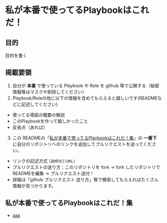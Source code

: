 # 私が本番で使ってるPlaybookはこれだ！

## 目的

目的を書く

## 掲載要領

1. 自分が **本番** で使っている Playbook や Role を github 等で公開する（秘密情報等はマスクや削除してください）
2. Playbook/Roleの他に以下の情報を含めてもらえると嬉しいです(READMEなどに記述してください)
  - 使ってる場面の概要の解説
  - このPlaybookを作って嬉しかったこと
  - 反省点（あれば）
3. この READMEの「[私が本番で使ってるPlaybookはこれだ！集](#私が本番で使ってるplaybookはこれだ集)」の **一番下** に自分のリポジトリへのリンクを追加してプルリクエストを送ってください。
  - リンクの記述方式 `[説明文](URL)`
  - プルリクエストの送り方：このリポジトリを fork → fork したリポジトリでREADMEを編集 → プルリクエスト送付！
  - 詳細は「github プルリクエスト 送り方」等で検索してもらえればたくさん情報が見つかります。

## 私が本番で使ってるPlaybookはこれだ！集

- [aaa](bbb)

